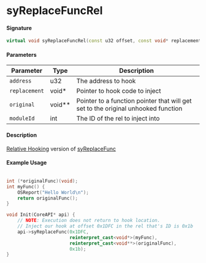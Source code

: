 # syReplaceFuncRel
#### Signature
``` cpp
virtual void syReplaceFuncRel(const u32 offset, const void* replacement, void** original, int moduleId);
```

#### Parameters

| Parameter      | Type     | Description                                           |
| ---------------| -------- | ----------------------------------------------------- |
| `address`      | u32      | The address to hook                                   |
| `replacement`  | void*    | Pointer to hook code to inject                        |
| `original`     | void**   | Pointer to a function pointer that will get set to the original unhooked function  |
| `moduleId`     | int      | The ID of the rel to inject into  |

#### Description
[Relative Hooking](../CoreAPI.md/#static-hooking-vs-rel-hooking) version of [syReplaceFunc](./replace-func.md)

#### Example Usage

``` cpp

int (*originalFunc)(void);
int myFunc() {
    OSReport("Hello World\n");
    return originalFunc();
}

void Init(CoreAPI* api) {
    // NOTE: Execution does not return to hook location.
    // Inject our hook at offset 0x1DFC in the rel that's ID is 0x1b
    api->syReplaceFunc(0x1DFC, 
                       reinterpret_cast<void*>(myFunc), 
                       reinterpret_cast<void**>(originalFunc),
                       0x1b);
}
```